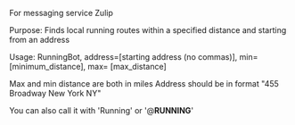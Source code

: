 For messaging service Zulip

Purpose: Finds local running routes within a specified distance and starting from an address

Usage: RunningBot, address=[starting address (no commas)], min=[minimum_distance], max= [max_distance]

Max and min distance are both in miles
Address should be in format "455 Broadway New York NY"

You can also call it with 'Running' or '@**RUNNING**'